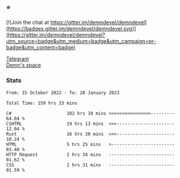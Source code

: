 ### :star:

[![Join the chat at https://gitter.im/demndevel/demndevel](https://badges.gitter.im/demndevel/demndevel.svg)](https://gitter.im/demndevel/demndevel?utm_source=badge&utm_medium=badge&utm_campaign=pr-badge&utm_content=badge)

[Telegram](https://t.me/demnometa) <br>
[Demn's space](http://demns.space)

### Stats

<!--START_SECTION:waka-->

```text
From: 15 October 2022 - To: 28 January 2023

Total Time: 159 hrs 33 mins

C#                     102 hrs 10 mins >>>>>>>>>>>>>>>>---------   64.04 %
CSHTML                 19 hrs 13 mins  >>>----------------------   12.04 %
Rust                   16 hrs 20 mins  >>>----------------------   10.24 %
HTML                   5 hrs 25 mins   >------------------------   03.40 %
HTTP Request           2 hrs 34 mins   -------------------------   01.62 %
CSS                    2 hrs 31 mins   -------------------------   01.59 %
```

<!--END_SECTION:waka-->

